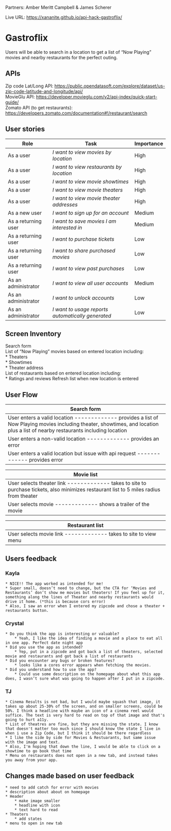 Partners: Amber Meritt Campbell & James Scherer

Live URL: https://xananite.github.io/api-hack-gastroflix/

# Gastroflix

Users will be able to search in a location to get a list of “Now Playing” movies and nearby restaurants for the perfect outing.

## APIs
Zip code Lat/Long API: https://public.opendatasoft.com/explore/dataset/us-zip-code-latitude-and-longitude/api/  <br />
MovieGlu  API: https://developer.movieglu.com/v2/api-index/quick-start-guide/  <br />
Zomato API (to get restaurants): https://developers.zomato.com/documentation#!/restaurant/search  <br />

## User stories

| Role	| Task | Importance|
|-------|------|-----------|
| As a user | *I want to view movies by location* | High |
| As a user	| *I want to view restaurants by location* | High |
| As a user	| *I want to view movie showtimes* | High |
| As a user	| *I want to view movie theaters* | High |
| As a user	| *I want to view movie theater addresses* | High |
| As a new user	| *I want to sign up for an account* | Medium |
| As a returning  user | *I want to save movies I am interested in* | Medium |
| As a returning  user | *I want to purchase tickets* | Low |
| As a returning  user | *I want to share purchased movies* | Low |
| As a returning  user | *I want to view past purchases* | Low |
| As an administrator |	*I want to view all user accounts* | Medium |
| As an administrator |	*I want to unlock accounts* | Low |
| As an administrator |	*I want to usage reports automatically generated* | Low |

## Screen Inventory
Search form  <br />
List of “Now Playing” movies based on entered location including:  <br />
	* Theaters  
	* Showtimes  
	* Theater address  
List of restaurants based on entered location including:  <br />
	* Ratings and reviews
Refresh list when new location is entered  <br />

## User Flow
| Search form |
|-------------|
| User enters a valid location ------------- provides a list of Now Playing movies including theater, showtimes, and location plus a list of nearby restaurants including location |
| User enters a non-valid location ------------- provides an error |
| User enters a valid location but issue with api request ------------- provides error |

| Movie list |
|------------|
| User selects theater link  ------------- takes to site to purchase tickets, also minimizes restaurant list to 5 miles radius from theater |
| User selects movie  ------------- shows a trailer of the movie |

| Restaurant list |
|-----------------|
| User selects movie link ------------- takes to site to view menu |

## Users feedback
### Kayla
	* NICE!! The app worked as intended for me!
	* Super small, doesn’t need to change, but the CTA for ‘Movies and Restaurants’ don’t show me movies but theaters! If you feel up for it, something along the lines of Theater and nearby restaurants would drive it home. (*this is because cors error)
	* Also, I saw an error when I entered my zipcode and chose a theater + restaurants button.
### Crystal
	* Do you think the app is interesting or valuable?
		* Yeah, I like the idea of finding a movie and a place to eat all in one app. Perfect date night app
	* Did you use the app as intended?
		* Yep, put in a zipcode and got back a list of theaters, selected movie and restaurants and got back a list of restaurants
	* Did you encounter any bugs or broken features?
		* looks like a cores error appears when fetching the movies.
	* Did you understand how to use the app?
		* Could use some description on the homepage about what this app does, I wasn’t sure what was going to happen after I put in a zipcode.
### TJ
	* Cinema Results is not bad, but I would maybe squash that image, it takes up about 25-30% of the screen, and on smaller screens, could be 50%. I think a headline with maybe an icon of a cinema reel would suffice. The text is very hard to read on top of that image and that's going to hurt a11y.
	* List of theatres are fine, but they are missing the state. I know that doesn't matter too much since I should know the state I live in when i use a Zip Code, but I think it should be there regardless
	* I like the side by side for Movies & Restuarants, but same issue with the image and text.
	* Also, I'm hoping that down the line, I would be able to click on a showtime to go book that time
	* Menu on restaurants does not open in a new tab, and instead takes you away from your app.

## Changes made based on user feedback
	* need to add catch for error with movies
	* description about about on homepage
	* Header
		* make image smaller
		* headline with icon
		* text hard to read
	* Theaters
		* add states
	* menu to open in new tab